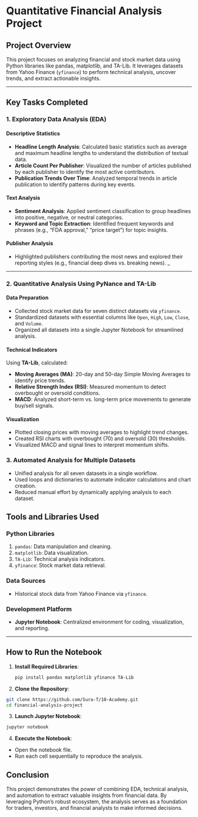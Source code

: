 # Quantitative Financial Analysis Project

## Project Overview

This project focuses on analyzing financial and stock market data using Python libraries like pandas, matplotlib, and TA-Lib. It leverages datasets from Yahoo Finance (`yfinance`) to perform technical analysis, uncover trends, and extract actionable insights.

---

## Key Tasks Completed

### **1. Exploratory Data Analysis (EDA)**

#### **Descriptive Statistics**

- **Headline Length Analysis**: Calculated basic statistics such as average and maximum headline lengths to understand the distribution of textual data.
- **Article Count Per Publisher**: Visualized the number of articles published by each publisher to identify the most active contributors.
- **Publication Trends Over Time**: Analyzed temporal trends in article publication to identify patterns during key events.

#### **Text Analysis**

- **Sentiment Analysis**: Applied sentiment classification to group headlines into positive, negative, or neutral categories.
- **Keyword and Topic Extraction**: Identified frequent keywords and phrases (e.g., “FDA approval,” “price target”) for topic insights.

#### **Publisher Analysis**

- Highlighted publishers contributing the most news and explored their reporting styles (e.g., financial deep dives vs. breaking news).
  \_

---

### **2. Quantitative Analysis Using PyNance and TA-Lib**

#### **Data Preparation**

- Collected stock market data for seven distinct datasets via `yfinance`.
- Standardized datasets with essential columns like `Open`, `High`, `Low`, `Close`, and `Volume`.
- Organized all datasets into a single Jupyter Notebook for streamlined analysis.

#### **Technical Indicators**

Using **TA-Lib**, calculated:

- **Moving Averages (MA)**: 20-day and 50-day Simple Moving Averages to identify price trends.
- **Relative Strength Index (RSI)**: Measured momentum to detect overbought or oversold conditions.
- **MACD**: Analyzed short-term vs. long-term price movements to generate buy/sell signals.

#### **Visualization**

- Plotted closing prices with moving averages to highlight trend changes.
- Created RSI charts with overbought (70) and oversold (30) thresholds.
- Visualized MACD and signal lines to interpret momentum shifts.

### **3. Automated Analysis for Multiple Datasets**

- Unified analysis for all seven datasets in a single workflow.
- Used loops and dictionaries to automate indicator calculations and chart creation.
- Reduced manual effort by dynamically applying analysis to each dataset.

## Tools and Libraries Used

### **Python Libraries**

1. `pandas`: Data manipulation and cleaning.
2. `matplotlib`: Data visualization.
3. `TA-Lib`: Technical analysis indicators.
4. `yfinance`: Stock market data retrieval.

### **Data Sources**

- Historical stock data from Yahoo Finance via `yfinance`.

### **Development Platform**

- **Jupyter Notebook**: Centralized environment for coding, visualization, and reporting.

---

## How to Run the Notebook

1. **Install Required Libraries**:

   ```bash
   pip install pandas matplotlib yfinance TA-Lib
   ```

2. **Clone the Repository**:

```bash
git clone https://github.com/Sura-T/10-Academy.git
cd financial-analysis-project
```

3. **Launch Jupyter Notebook**:

```bash
jupyter notebook
```

4. **Execute the Notebook**:

- Open the notebook file.
- Run each cell sequentially to reproduce the analysis.

## Conclusion

This project demonstrates the power of combining EDA, technical analysis, and automation to extract valuable insights from financial data. By leveraging Python’s robust ecosystem, the analysis serves as a foundation for traders, investors, and financial analysts to make informed decisions.

